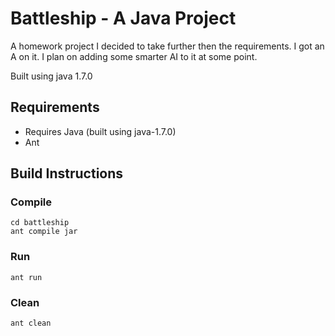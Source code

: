 # Battleship - A Java Project
A homework project I decided to take further then the requirements. I got an A on it. I plan on adding some smarter AI to it at some point.

Built using java 1.7.0

## Requirements
  - Requires Java (built using java-1.7.0)
  - Ant
  
## Build Instructions
### Compile
```
cd battleship
ant compile jar
```
### Run
``` ant run ```

### Clean
``` ant clean ```
